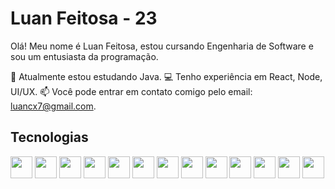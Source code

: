 # Luan Feitosa - 23

Olá! Meu nome é Luan Feitosa, estou cursando Engenharia de Software e sou um entusiasta da programação.

🌱 Atualmente estou estudando Java.
💻 Tenho experiência em React, Node, UI/UX.
📫 Você pode entrar em contato comigo pelo email: luancx7@gmail.com.

## Tecnologias
<div>
<img src="https://cdn.jsdelivr.net/gh/devicons/devicon/icons/html5/html5-original.svg" width="35px" height="35px"/> 
<img src="https://cdn.jsdelivr.net/gh/devicons/devicon/icons/css3/css3-original.svg" width="35px" heigth="35px" /> 
<img src="https://cdn.jsdelivr.net/gh/devicons/devicon/icons/javascript/javascript-original.svg" width="35px" height="35px" /> 
<img src="https://cdn.jsdelivr.net/gh/devicons/devicon/icons/git/git-original.svg" width="35px" height="35px" />
<img src="https://cdn.jsdelivr.net/gh/devicons/devicon/icons/react/react-original.svg" width="35px" height="35px"/>
<img src="https://cdn.jsdelivr.net/gh/devicons/devicon/icons/nodejs/nodejs-original.svg" width="35px" height="35px"/>        
<img src="https://cdn.jsdelivr.net/gh/devicons/devicon/icons/figma/figma-original.svg" width="35px" height="35px" />
<img src="https://cdn.jsdelivr.net/gh/devicons/devicon/icons/java/java-original.svg" width="35px" height="35px" />
<img src="https://cdn.jsdelivr.net/gh/devicons/devicon/icons/spring/spring-original.svg" width="35px" height="35px" /> 
<img src="https://cdn.jsdelivr.net/gh/devicons/devicon/icons/dart/dart-original.svg" width="35px" height="35px" />
<img src="https://cdn.jsdelivr.net/gh/devicons/devicon/icons/flutter/flutter-original.svg" width="35px" height="35px" />
<img src="https://cdn.jsdelivr.net/gh/devicons/devicon/icons/photoshop/photoshop-plain.svg" width="35px" height="35px"/>
<img src="https://cdn.jsdelivr.net/gh/devicons/devicon/icons/illustrator/illustrator-plain.svg" width="35px" height="35px"/>
          
               
</div>


